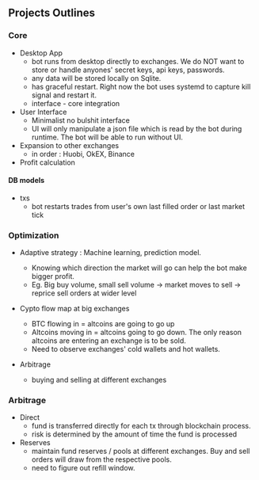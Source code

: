
## Projects Outlines
### Core
- Desktop App
    - bot runs from desktop directly to exchanges. We do NOT want to store or handle anyones' secret keys, api keys, passwords.
    - any data will be stored locally on Sqlite.
    - has graceful restart. Right now the bot uses systemd to capture kill signal and restart it.
    - interface - core integration
- User Interface
    - Minimalist no bulshit interface
    - UI will only manipulate a json file which is read by the bot during runtime. The bot will be able to run without UI.
- Expansion to other exchanges
    - in order : Huobi, OkEX, Binance
- Profit calculation

#### DB models
- txs
    - bot restarts trades from user's own last filled order or last market tick

### Optimization
- Adaptive strategy : Machine learning, prediction model.
    - Knowing which direction the market will go can help the bot make bigger profit.
    - Eg. Big buy volume, small sell volume -> market moves to sell -> reprice sell orders at wider level

- Cypto flow map at big exchanges
    - BTC flowing in = altcoins are going to go up
    - Altcoins moving in = altcoins going to go down. The only reason altcoins are entering an exchange is to be sold.
    - Need to observe exchanges' cold wallets and hot wallets.

- Arbitrage
    - buying and selling at different exchanges

### Arbitrage
- Direct
    - fund is transferred directly for each tx through blockchain process.
    - risk is determined by the amount of time the fund is processed
- Reserves
    - maintain fund reserves / pools at different exchanges. Buy and sell orders will draw from the respective pools.
    - need to figure out refill window.
